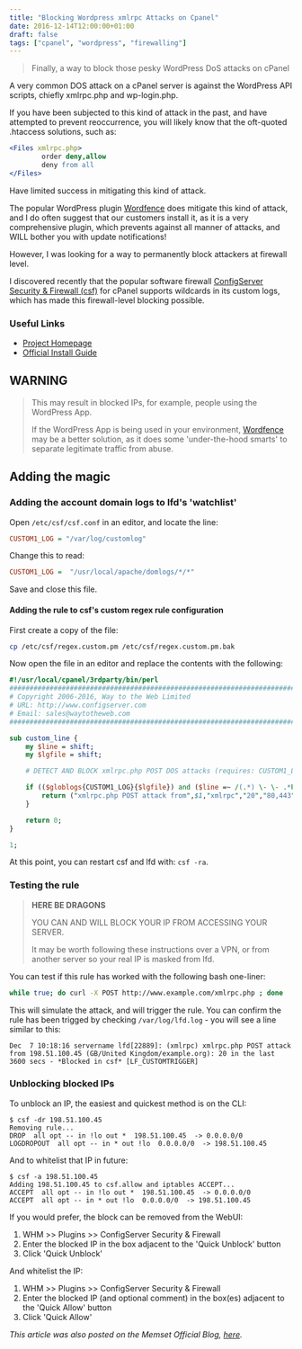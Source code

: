 ```yaml
---
title: "Blocking Wordpress xmlrpc Attacks on Cpanel"
date: 2016-12-14T12:00:00+01:00
draft: false
tags: ["cpanel", "wordpress", "firewalling"]
---
```


> Finally, a way to block those pesky WordPress DoS attacks on cPanel

A very common DOS attack on a cPanel server is against the WordPress API scripts, chiefly xmlrpc.php and wp-login.php.

If you have been subjected to this kind of attack in the past, and have attempted to prevent reoccurrence, you will likely know that the oft-quoted .htaccess solutions, such as:

```apache
<Files xmlrpc.php>
        order deny,allow
        deny from all
</Files>
```

Have limited success in mitigating this kind of attack.

The popular WordPress plugin [Wordfence](https://www.wordfence.com/) does mitigate this kind of attack, and I do often suggest that our customers install it, as it is a very comprehensive plugin, which prevents against all manner of attacks, and WILL bother you with update notifications!

However, I was looking for a way to permanently block attackers at firewall level.

I discovered recently that the popular software firewall [ConfigServer Security & Firewall (csf)](https://configserver.com/cp/csf.html) for cPanel supports wildcards in its custom logs, which has made this firewall-level blocking possible.

### Useful Links

* [Project Homepage](https://configserver.com/cp/csf.html)
* [Official Install Guide](https://download.configserver.com/csf/install.txt)

## WARNING

> This may result in blocked IPs, for example, people using the WordPress App.
>
> If the WordPress App is being used in your environment, [Wordfence](https://www.wordfence.com/) may be a better solution, as it does some 'under-the-hood smarts' to separate legitimate traffic from abuse.

## Adding the magic

### Adding the account domain logs to lfd's 'watchlist'

Open `/etc/csf/csf.conf` in an editor, and locate the line:

```ini
CUSTOM1_LOG = "/var/log/customlog"
```

Change this to read:

```ini
CUSTOM1_LOG =  "/usr/local/apache/domlogs/*/*"
```

Save and close this file.

#### Adding the rule to csf's custom regex rule configuration

First create a copy of the file:

```bash
cp /etc/csf/regex.custom.pm /etc/csf/regex.custom.pm.bak
```

Now open the file in an editor and replace the contents with the following:

```perl
#!/usr/local/cpanel/3rdparty/bin/perl
###############################################################################
# Copyright 2006-2016, Way to the Web Limited
# URL: http://www.configserver.com
# Email: sales@waytotheweb.com
###############################################################################

sub custom_line {
    my $line = shift;
    my $lgfile = shift;

    # DETECT AND BLOCK xmlrpc.php POST DOS attacks (requires: CUSTOM1_LOG = "/usr/local/apache/domlogs/*/*" in csf.conf)

    if (($globlogs{CUSTOM1_LOG}{$lgfile}) and ($line =~ /(.*) \- \- .*POST .*xmlrpc\.php.*/)) {
        return ("xmlrpc.php POST attack from",$1,"xmlrpc","20","80,443","1");
    }

    return 0;
}

1;
```

At this point, you can restart csf and lfd with: `csf -ra`.

### Testing the rule

> **HERE BE DRAGONS**
>
> YOU CAN AND WILL BLOCK YOUR IP FROM ACCESSING YOUR SERVER.
>
> It may be worth following these instructions over a VPN, or from another server so your real IP is masked from lfd.

You can test if this rule has worked with the following bash one-liner:

```bash
while true; do curl -X POST http://www.example.com/xmlrpc.php ; done
```

This will simulate the attack, and will trigger the rule. You can confirm the rule has been trigged by checking `/var/log/lfd.log` - you will see a line similar to this:

```markup
Dec  7 10:18:16 servername lfd[22889]: (xmlrpc) xmlrpc.php POST attack from 198.51.100.45 (GB/United Kingdom/example.org): 20 in the last 3600 secs - *Blocked in csf* [LF_CUSTOMTRIGGER]
```

### Unblocking blocked IPs

To unblock an IP, the easiest and quickest method is on the CLI:

```shell
$ csf -dr 198.51.100.45
Removing rule...
DROP  all opt -- in !lo out *  198.51.100.45  -> 0.0.0.0/0
LOGDROPOUT  all opt -- in * out !lo  0.0.0.0/0  -> 198.51.100.45
```

And to whitelist that IP in future:

```shell
$ csf -a 198.51.100.45
Adding 198.51.100.45 to csf.allow and iptables ACCEPT...
ACCEPT  all opt -- in !lo out *  198.51.100.45  -> 0.0.0.0/0
ACCEPT  all opt -- in * out !lo  0.0.0.0/0  -> 198.51.100.45
```

If you would prefer, the block can be removed from the WebUI:

1. WHM >> Plugins >> ConfigServer Security & Firewall
1. Enter the blocked IP in the box adjacent to the 'Quick Unblock' button
1. Click 'Quick Unblock'

And whitelist the IP:

1. WHM >> Plugins >> ConfigServer Security & Firewall
1. Enter the blocked IP (and optional comment) in the box(es) adjacent to the 'Quick Allow' button
1. Click 'Quick Allow'

*This article was also posted on the Memset Official Blog, [here](https://www.memset.com/blog/block-wordpress-dos-attacks-cpanel/).*
